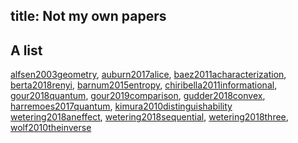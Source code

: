 title: Not my own papers
---
## A list

[alfsen2003geometry](alfsen2003geometry), [auburn2017alice](auburn2017alice),  [baez2011acharacterization](baez2011acharacterization), [berta2018renyi](berta2018renyi), [barnum2015entropy](barnum2015entropy), 
[chiribella2011informational](chiribella2011informational), [gour2018quantum](gour2018quantum), [gour2019comparison](gour2019comparison), [gudder2018convex](gudder2018convex), [harremoes2017quantum](harremoes2017quantum), [kimura2010distinguishability](kimura2010distinguishability)
[wetering2018aneffect](wetering2018aneffect), [wetering2018sequential](wetering2018sequential), [wetering2018three](wetering2018three),
[wolf2010theinverse](wolf2010theinverse)